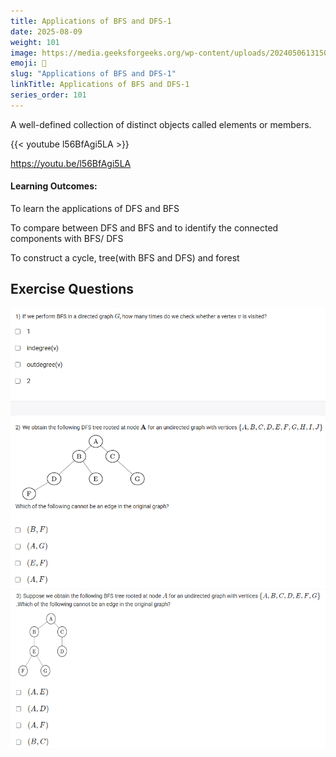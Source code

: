 ```yaml
---
title: Applications of BFS and DFS-1       
date: 2025-08-09
weight: 101
image: https://media.geeksforgeeks.org/wp-content/uploads/20240506131502/Introduction-to-Graphs.webp
emoji: 🧮
slug: "Applications of BFS and DFS-1"
linkTitle: Applications of BFS and DFS-1  
series_order: 101
---
```


A well-defined collection of distinct objects called elements or members.

{{< youtube l56BfAgi5LA >}}

https://youtu.be/l56BfAgi5LA

#### Learning Outcomes:

To learn the applications of DFS and BFS

To compare between DFS and BFS and to identify the connected components with BFS/ DFS

To construct a cycle, tree(with BFS and DFS) and forest

## Exercise Questions

![alt text](image.png)
![alt text](image-1.png)
